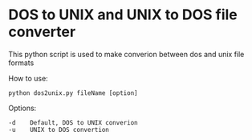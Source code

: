 # DOS to UNIX and UNIX to DOS file converter

This python script is used to make converion between dos and unix file formats

How to use:

    python dos2unix.py fileName [option]
    
Options:
    
    -d    Default, DOS to UNIX converion
    -u    UNIX to DOS convertion
